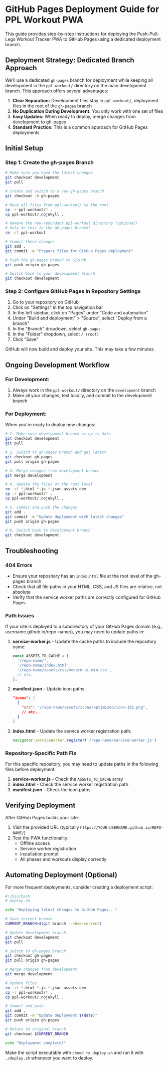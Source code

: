 # GitHub Pages Deployment Guide for PPL Workout PWA

This guide provides step-by-step instructions for deploying the Push-Pull-Legs Workout Tracker PWA to GitHub Pages using a dedicated deployment branch.

## Deployment Strategy: Dedicated Branch Approach

We'll use a dedicated `gh-pages` branch for deployment while keeping all development in the `ppl-workout/` directory on the main development branch. This approach offers several advantages:

1. **Clear Separation:** Development files stay in `ppl-workout/`, deployment files in the root of the `gh-pages` branch
2. **No Duplication During Development:** You only work with one set of files
3. **Easy Updates:** When ready to deploy, merge changes from development to gh-pages
4. **Standard Practice:** This is a common approach for GitHub Pages deployments

## Initial Setup

### Step 1: Create the gh-pages Branch

```bash
# Make sure you have the latest changes
git checkout development
git pull

# Create and switch to a new gh-pages branch
git checkout -b gh-pages

# Move all files from ppl-workout/ to the root
cp -r ppl-workout/* .
cp ppl-workout/.nojekyll .

# Remove the now-redundant ppl-workout directory (optional)
# Only do this in the gh-pages branch!
rm -rf ppl-workout

# Commit these changes
git add .
git commit -m "Prepare files for GitHub Pages deployment"

# Push the gh-pages branch to GitHub
git push origin gh-pages

# Switch back to your development branch
git checkout development
```

### Step 2: Configure GitHub Pages in Repository Settings

1. Go to your repository on GitHub
2. Click on "Settings" in the top navigation bar
3. In the left sidebar, click on "Pages" under "Code and automation"
4. Under "Build and deployment" > "Source", select "Deploy from a branch"
5. In the "Branch" dropdown, select `gh-pages`
6. In the "Folder" dropdown, select `/ (root)`
7. Click "Save"

GitHub will now build and deploy your site. This may take a few minutes.

## Ongoing Development Workflow

### For Development:

1. Always work in the `ppl-workout/` directory on the `development` branch
2. Make all your changes, test locally, and commit to the development branch

### For Deployment:

When you're ready to deploy new changes:

```bash
# 1. Make sure development branch is up to date
git checkout development
git pull

# 2. Switch to gh-pages branch and get latest
git checkout gh-pages
git pull origin gh-pages

# 3. Merge changes from development branch
git merge development

# 4. Update the files at the root level
rm -rf *.html *.js *.json assets dev
cp -r ppl-workout/* .
cp ppl-workout/.nojekyll .

# 5. Commit and push the changes
git add .
git commit -m "Update deployment with latest changes"
git push origin gh-pages

# 6. Switch back to development branch
git checkout development
```

## Troubleshooting

### 404 Errors
- Ensure your repository has an `index.html` file at the root level of the gh-pages branch
- Check that all file paths in your HTML, CSS, and JS files are relative, not absolute
- Verify that the service worker paths are correctly configured for GitHub Pages

### Path Issues
If your site is deployed to a subdirectory of your GitHub Pages domain (e.g., username.github.io/repo-name/), you may need to update paths in:

1. **service-worker.js** - Update the cache paths to include the repository name:
   ```javascript
   const ASSETS_TO_CACHE = [
     '/repo-name/',
     '/repo-name/index.html',
     '/repo-name/assets/css/modern-ui.min.css',
     // etc.
   ];
   ```

2. **manifest.json** - Update icon paths:
   ```json
   "icons": [
     {
       "src": "/repo-name/assets/icons/optimized/icon-192.png",
       // etc.
     }
   ]
   ```

3. **index.html** - Update the service worker registration path:
   ```javascript
   navigator.serviceWorker.register('/repo-name/service-worker.js')
   ```

### Repository-Specific Path Fix

For this specific repository, you may need to update paths in the following files before deployment:

1. **service-worker.js** - Check the `ASSETS_TO_CACHE` array
2. **index.html** - Check the service worker registration path
3. **manifest.json** - Check the icon paths

## Verifying Deployment

After GitHub Pages builds your site:

1. Visit the provided URL (typically `https://YOUR-USERNAME.github.io/REPO-NAME/`)
2. Test the PWA functionality:
   - Offline access
   - Service worker registration
   - Installation prompt
   - All phases and workouts display correctly

## Automating Deployment (Optional)

For more frequent deployments, consider creating a deployment script:

```bash
#!/bin/bash
# deploy.sh

echo "Deploying latest changes to GitHub Pages..."

# Save current branch
CURRENT_BRANCH=$(git branch --show-current)

# Update development branch
git checkout development
git pull

# Switch to gh-pages branch
git checkout gh-pages
git pull origin gh-pages

# Merge changes from development
git merge development

# Update files
rm -rf *.html *.js *.json assets dev
cp -r ppl-workout/* .
cp ppl-workout/.nojekyll .

# Commit and push
git add .
git commit -m "Update deployment $(date)"
git push origin gh-pages

# Return to original branch
git checkout $CURRENT_BRANCH

echo "Deployment complete!"
```

Make the script executable with `chmod +x deploy.sh` and run it with `./deploy.sh` whenever you want to deploy.